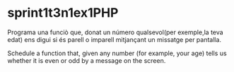 # sprint1t3n1ex1PHP

Programa una funciò que, donat un número qualsevol(per exemple,la teva edat) 
ens digui si és parell o imparell mitjançant un missatge per pantalla.


Schedule a function that, given any number (for example, your age) 
tells us whether it is even or odd by a message on the screen.


